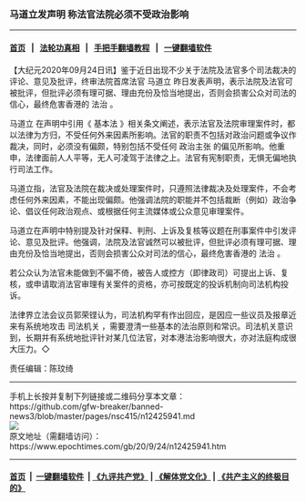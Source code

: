 ### 马道立发声明 称法官法院必须不受政治影响
------------------------

#### [首页](https://github.com/gfw-breaker/banned-news3/blob/master/README.md) &nbsp;&nbsp;|&nbsp;&nbsp; [法轮功真相](https://github.com/begood0513/basic/blob/master/README.md)  &nbsp;&nbsp;|&nbsp;&nbsp; [手把手翻墙教程](https://github.com/gfw-breaker/guides/wiki)  &nbsp;&nbsp;|&nbsp;&nbsp; [一键翻墙软件](https://github.com/gfw-breaker/nogfw/blob/master/README.md)  



<div><p>
 【大纪元2020年09月24日讯】鉴于近日出现不少关于法院及法官多个司法裁决的评论、意见及批评，终审法院首席法官
 <ok href="https://www.epochtimes.com/gb/tag/%E9%A9%AC%E9%81%93%E7%AB%8B.html">
  马道立
 </ok>
 昨日发表声明，表示法院及法官可被批评，但批评必须有理可据、理由充份及恰当地提出，否则会损害公众对司法的信心，最终危害香港的
 <ok href="https://www.epochtimes.com/gb/tag/%E6%B3%95%E6%B2%BB.html">
  法治
 </ok>
 。
</p>
<p>
 <ok href="https://www.epochtimes.com/gb/tag/%E9%A9%AC%E9%81%93%E7%AB%8B.html">
  马道立
 </ok>
 在声明中引用《
 <ok href="https://www.epochtimes.com/gb/tag/%E5%9F%BA%E6%9C%AC%E6%B3%95.html">
  基本法
 </ok>
 》相关条文阐述，表示法官及法院审理案件时，都以法律为方归，不受任何外来因素所影响。法官的职责不包括对政治问题或争议作裁决，同时，必须没有偏颇，特别包括不受任何
 <ok href="https://www.epochtimes.com/gb/tag/%E6%94%BF%E6%B2%BB%E4%B8%BB%E5%BC%A0.html">
  政治主张
 </ok>
 的偏见所影响。他重申，法律面前人人平等，无人可凌驾于法律之上。法官有宪制职责，无惧无偏地执行司法工作。
</p>
<p>
 马道立指，法官及法院在裁决或处理案件时，只遵照法律裁决及处理案件，不会考虑任何外来因素，不能出现偏颇。他强调法院的职能并不包括裁断（例如）政治争论、倡议任何政治观点、或根据任何主流媒体或公众意见审理案件。
</p>
<p>
 马道立在声明中特别提及针对保释、判刑、上诉及复核等议题在刑事案件中引发评论、意见及批评。他强调，法院及法官诚然可以被批评，但批评必须有理可据、理由充份及恰当地提出，否则会损害公众对司法的信心，最终危害香港的
 <ok href="https://www.epochtimes.com/gb/tag/%E6%B3%95%E6%B2%BB.html">
  法治
 </ok>
 。
</p>
<p>
 若公众认为法官未能做到不偏不倚，被告人或控方（即律政司）可提出上诉、复核，或申请取消法官审理有关案件的资格，亦可按既定的投诉机制向司法机构投诉。
</p>
<p>
 法律界立法会议员郭荣铿认为，司法机构罕有作出回应，是因应一些议员及报章近来有系统地攻击
 <ok href="https://www.epochtimes.com/gb/tag/%E5%8F%B8%E6%B3%95%E6%9C%BA%E5%85%B3.html">
  司法机关
 </ok>
 ，需要澄清一些基本的法治原则和常识。司法机关意识到，长期并有系统地批评针对某几位法官，对本港法治影响很大，亦对法庭构成很大压力。◇
</p>
<p>
 责任编辑：陈玟绮
</p>
</div>
<hr/>
手机上长按并复制下列链接或二维码分享本文章：<br/>
https://github.com/gfw-breaker/banned-news3/blob/master/pages/nsc415/n12425941.md <br/>
<a href='https://github.com/gfw-breaker/banned-news3/blob/master/pages/nsc415/n12425941.md'><img src='https://github.com/gfw-breaker/banned-news3/blob/master/pages/nsc415/n12425941.md.png'/></a> <br/>
原文地址（需翻墙访问）：https://www.epochtimes.com/gb/20/9/24/n12425941.htm


------------------------
#### [首页](https://github.com/gfw-breaker/banned-news3/blob/master/README.md) &nbsp;|&nbsp; [一键翻墙软件](https://github.com/gfw-breaker/nogfw/blob/master/README.md) &nbsp;| [《九评共产党》](https://github.com/gfw-breaker/9ping.md/blob/master/README.md#九评之一评共产党是什么) | [《解体党文化》](https://github.com/gfw-breaker/jtdwh.md/blob/master/README.md) | [《共产主义的终极目的》](https://github.com/gfw-breaker/gczydzjmd.md/blob/master/README.md)


<img src='http://gfw-breaker.win/banned-news3/pages/nsc415/n12425941.md' width='0px' height='0px'/>